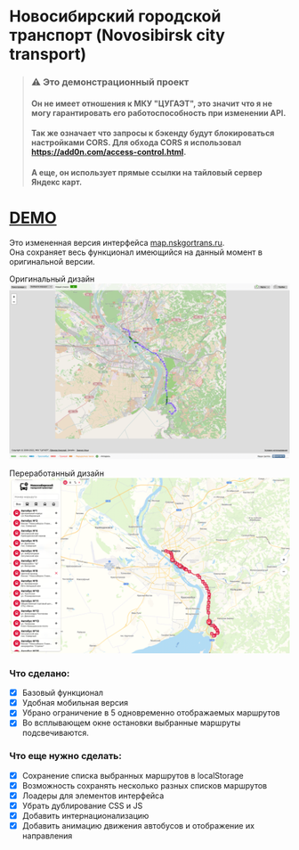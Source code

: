 # Новосибирский городской транспорт (Novosibirsk city transport)

> ### ⚠️ Это демонстрационный проект
> #### Он не имеет отношения к МКУ "ЦУГАЭТ", это значит что я не могу гарантировать его работоспособность при изменении API.
> #### Так же означает что запросы к бэкенду будут блокироваться настройками CORS. Для обхода CORS я использовал https://add0n.com/access-control.html.
> #### А еще, он использует прямые ссылки на тайловый сервер Яндекс карт.

# [DEMO](https://vasiliyrusin.github.io/novosibirsk-city-transport/)

Это измененная версия интерфейса [map.nskgortrans.ru](https://map.nskgortrans.ru/).  
Она сохраняет весь функционал имеющийся на данный момент в оригинальной версии.

Оригинальный дизайн
<img src="https://github.com/VasiliyRusin/novosibirsk-city-transport/blob/master/assets/old.png" alt="Оригинальный дизайн">

Переработанный дизайн
<img src="https://github.com/VasiliyRusin/novosibirsk-city-transport/blob/master/assets/new.png" alt="Переработанный дизайн">

### Что сделано:
- [x] Базовый функционал
- [x] Удобная мобильная версия
- [x] Убрано ограничение в 5 одновременно отображаемых маршрутов
- [x] Во всплывающем окне остановки выбранные маршруты подсвечиваются.

### Что еще нужно сделать:
- [x] Сохранение списка выбранных маршрутов в localStorage
- [x] Возможность сохранять несколько разных списков маршрутов
- [x] Лоадеры для элементов интерфейса
- [x] Убрать дублирование CSS и JS
- [x] Добавить интернационализацию
- [x] Добавить анимацию движения автобусов и отображение их направления
